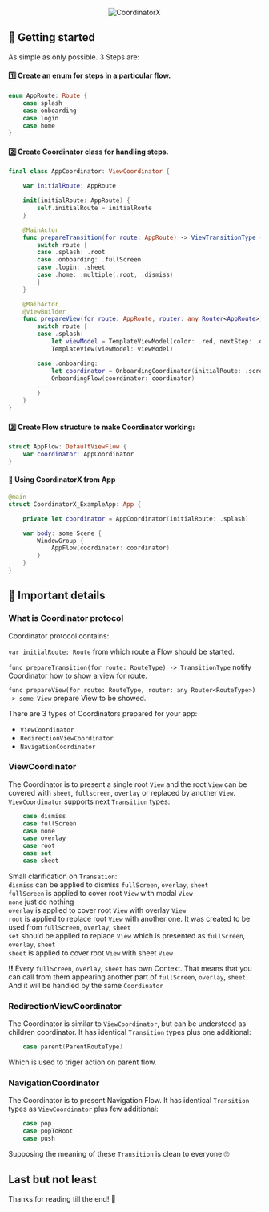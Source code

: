 <p align="center">
  <img src="https://github.com/user-attachments/assets/36d67d5c-6122-4134-bacd-67b0a5c78edb?raw=true" alt="CoordinatorX"/>
</p>

## 👋 Getting started

As simple as only possible. 3 Steps are:

#### 1️⃣ Create an enum for steps in a particular flow.

```swift
enum AppRoute: Route {
    case splash
    case onboarding
    case login
    case home
}
```

#### 2️⃣ Create Coordinator class for handling steps.

```swift
final class AppCoordinator: ViewCoordinator {

    var initialRoute: AppRoute

    init(initialRoute: AppRoute) {
        self.initialRoute = initialRoute
    }

    @MainActor
    func prepareTransition(for route: AppRoute) -> ViewTransitionType {
        switch route {
        case .splash: .root
        case .onboarding: .fullScreen
        case .login: .sheet
        case .home: .multiple(.root, .dismiss)
        }
    }

    @MainActor
    @ViewBuilder
    func prepareView(for route: AppRoute, router: any Router<AppRoute>) -> some View {
        switch route {
        case .splash:
            let viewModel = TemplateViewModel(color: .red, nextStep: .onboarding, router: router)
            TemplateView(viewModel: viewModel)

        case .onboarding:
            let coordinator = OnboardingCoordinator(initialRoute: .screen1, parentRouter: router)
            OnboardingFlow(coordinator: coordinator)
        ....
        }
    }
}
```

#### 3️⃣ Create Flow structure to make Coordinator working:

```swift
struct AppFlow: DefaultViewFlow {
    var coordinator: AppCoordinator
}
```

#### 🏁 Using CoordinatorX from App

```swift
@main
struct CoordinatorX_ExampleApp: App {

    private let coordinator = AppCoordinator(initialRoute: .splash)

    var body: some Scene {
        WindowGroup {
            AppFlow(coordinator: coordinator)
        }
    }
}
```

## 🔔 Important details

### What is Coordinator protocol

Coordinator protocol contains:

`var initialRoute: Route` from which route a Flow should be started.

`func prepareTransition(for route: RouteType) -> TransitionType` notify Coordinator how to show a view for route.

`func prepareView(for route: RouteType, router: any Router<RouteType>) -> some View` prepare View to be showed.
 
There are 3 types of Coordinators prepared for your app:
- `ViewCoordinator`
- `RedirectionViewCoordinator`
- `NavigationCoordinator`

### ViewCoordinator
The Coordinator is to present a single root `View` and the root `View` can be covered with `sheet`, `fullscreen`, `overlay` or replaced by another `View`.\
`ViewCoordinator` supports next `Transition` types:
```swift
    case dismiss
    case fullScreen
    case none
    case overlay
    case root
    case set
    case sheet
```

Small clarification on `Transation`:\
`dismiss` can be applied to dismiss `fullScreen`, `overlay`, `sheet`\
`fullScreen` is applied to cover root `View` with modal `View`\
`none` just do nothing\
`overlay` is applied to cover root `View` with overlay `View`\
`root` is applied to replace root `View` with another one. It was created to be used from `fullScreen`, `overlay`, `sheet`\
`set` should be applied to replace `View` which is presented as `fullScreen`, `overlay`, `sheet`\
`sheet` is applied to cover root `View` with sheet `View`

**‼️** Every `fullScreen`, `overlay`, `sheet` has own Context. That means that you can call from them appearing another part of `fullScreen`, `overlay`, `sheet`. And it will be handled by the same `Coordinator`

### RedirectionViewCoordinator
The Coordinator is similar to `ViewCoordinator`, but can be understood as children coordinator. It has identical `Transition` types plus one additional:
```swift
    case parent(ParentRouteType)
```
Which is used to triger action on parent flow.

### NavigationCoordinator
The Coordinator is to present Navigation Flow. It has identical `Transition` types as `ViewCoordinator` plus few additional:
```swift
    case pop
    case popToRoot
    case push
```
Supposing the meaning of these `Transition` is clean to everyone 🙄

## Last but not least 

Thanks for reading till the end! 🫡
